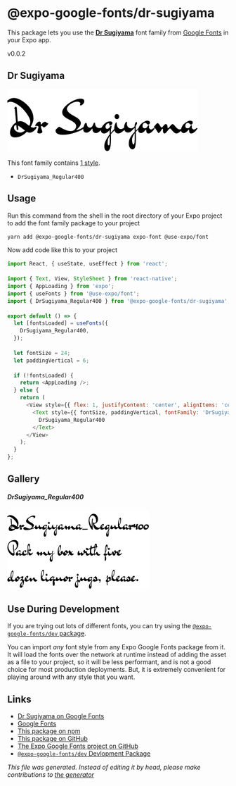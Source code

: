 # @expo-google-fonts/dr-sugiyama

This package lets you use the [**Dr Sugiyama**](https://fonts.google.com/specimen/Dr+Sugiyama) font family from [Google Fonts](https://fonts.google.com/) in your Expo app.

v0.0.2

## Dr Sugiyama

![Dr Sugiyama](./font-family.png)

This font family contains [1 style](#gallery).

- `DrSugiyama_Regular400`

## Usage

Run this command from the shell in the root directory of your Expo project to add the font family package to your project
```sh
yarn add @expo-google-fonts/dr-sugiyama expo-font @use-expo/font
```

Now add code like this to your project
```js
import React, { useState, useEffect } from 'react';

import { Text, View, StyleSheet } from 'react-native';
import { AppLoading } from 'expo';
import { useFonts } from '@use-expo/font';
import { DrSugiyama_Regular400 } from '@expo-google-fonts/dr-sugiyama';

export default () => {
  let [fontsLoaded] = useFonts({
    DrSugiyama_Regular400,
  });

  let fontSize = 24;
  let paddingVertical = 6;

  if (!fontsLoaded) {
    return <AppLoading />;
  } else {
    return (
      <View style={{ flex: 1, justifyContent: 'center', alignItems: 'center' }}>
        <Text style={{ fontSize, paddingVertical, fontFamily: 'DrSugiyama_Regular400' }}>
          DrSugiyama_Regular400
        </Text>
      </View>
    );
  }
};

```

## Gallery

##### DrSugiyama_Regular400
![DrSugiyama_Regular400](./222640befef81fb644265039a2b7df8ab86103b0d4427b5a88b9fb9ebbbcd273.ttf.png)


## Use During Development

If you are trying out lots of different fonts, you can try using the [`@expo-google-fonts/dev` package](https://www.npmjs.com/package/@expo-google-fonts/dev).

You can import *any* font style from any Expo Google Fonts package from it. It will load the fonts
over the network at runtime instead of adding the asset as a file to your project, so it will be 
less performant, and is not a good choice for most production deployments. But, it is extremely convenient
for playing around with any style that you want.

## Links

- [Dr Sugiyama on Google Fonts](https://fonts.google.com/specimen/Dr+Sugiyama)
- [Google Fonts](https://fonts.google.com/)
- [This package on npm](https://www.npmjs.com/package/@expo-google-fonts/dr-sugiyama)
- [This package on GitHub](https://github.com/expo/google-fonts/tree/master/font-packages/dr-sugiyama)
- [The Expo Google Fonts project on GitHub](https://github.com/expo/google-fonts)
- [`@expo-google-fonts/dev` Devlopment Package](https://github.com/expo/google-fonts/tree/master/font-packages/dev)


*This file was generated. Instead of editing it by head, please make contributions to [the generator](https://github.com/expo/google-fonts/tree/master/packages/generator)*
